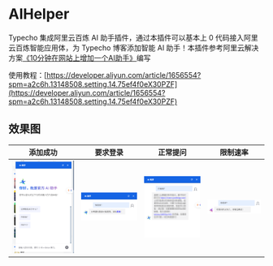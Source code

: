 # AIHelper

Typecho 集成阿里云百炼 AI 助手插件，通过本插件可以基本上 0 代码接入阿里云百炼智能应用体，为 Typecho 博客添加智能 AI 助手！本插件参考阿里云解决方案[《10分钟在网站上增加一个AI助手》](https://help.aliyun.com/zh/model-studio/use-cases/add-an-ai-assistant-to-your-website-in-10-minutes)编写

使用教程：[https://developer.aliyun.com/article/1656554?spm=a2c6h.13148508.setting.14.75ef4f0eX30PZF](https://developer.aliyun.com/article/1656554?spm=a2c6h.13148508.setting.14.75ef4f0eX30PZF)

## 效果图

| 添加成功 | 要求登录 | 正常提问 | 限制速率 | 
| --- | --- | --- | --- |
| ![success.png](https://raw.githubusercontent.com/NetherXiaoYu/AIHelper/master/img/success.png) | ![login required](https://raw.githubusercontent.com/NetherXiaoYu/AIHelper/master/img/login_required.png) | ![normal.png](https://raw.githubusercontent.com/NetherXiaoYu/AIHelper/master/img/normal.png) | ![rate limited](https://raw.githubusercontent.com/NetherXiaoYu/AIHelper/master/img/rate_limit.png)
